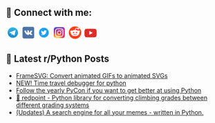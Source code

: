 ## 🔎 Connect with me:
[<img src="https://github.com/bullbesh/bullbesh/blob/main/images/Telegram.png" width="32" height="32" />](https://t.me/bullbesh)
[<img src="https://github.com/bullbesh/bullbesh/blob/main/images/VK.png" width="32" height="32" />](https://vk.com/bullbesh)
[<img src="https://github.com/bullbesh/bullbesh/blob/main/images/Twitter.png" width="32" height="32" />](https://twitter.com/bullbesh1)
[<img src="https://github.com/bullbesh/bullbesh/blob/main/images/Instagram.png" width="32" height="32" />](https://www.instagram.com/bullbesh)
[<img src="https://github.com/bullbesh/bullbesh/blob/main/images/Reddit.png" width="32" height="32" />](https://www.reddit.com/user/bullbesh)
[<img src="https://github.com/bullbesh/bullbesh/blob/main/images/YouTube.png" width="32" height="32" />](https://www.youtube.com/channel/UCtfjRs6uzgq5mfm8S06WTcg)

## 📕 Latest r/Python Posts
<!-- BLOG-POST-LIST:START -->
- [FrameSVG: Convert animated GIFs to animated SVGs](https://www.reddit.com/r/Python/comments/1iuta8b/framesvg_convert_animated_gifs_to_animated_svgs/)
- [NEW! Time travel debugger for python](https://www.reddit.com/r/Python/comments/1iurwd3/new_time_travel_debugger_for_python/)
- [Follow the yearly PyCon if you want to get better at using Python](https://www.reddit.com/r/Python/comments/1iurnjd/follow_the_yearly_pycon_if_you_want_to_get_better/)
- [🔴 redpoint - Python library for converting climbing grades between different grading systems](https://www.reddit.com/r/Python/comments/1iura9d/redpoint_python_library_for_converting_climbing/)
- [&lpar;Updates&rpar; A search engine for all your memes - written in Python.](https://www.reddit.com/r/Python/comments/1iuq0fy/updates_a_search_engine_for_all_your_memes/)
<!-- BLOG-POST-LIST:END -->
